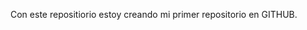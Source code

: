 Con este repositiorio estoy creando mi primer repositorio en GITHUB.

<!---
frodrig1/frodrig1 is a ✨ special ✨ repository because its `README.md` (this file) appears on your GitHub profile.
You can click the Preview link to take a look at your changes.
--->
